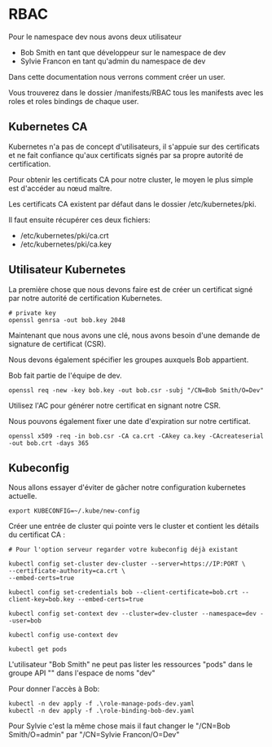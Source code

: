 # RBAC

Pour le namespace dev nous avons deux utilisateur 

-   Bob Smith en tant que développeur sur le namespace de dev
-   Sylvie Francon en tant qu'admin du namespace de dev

Dans cette documentation nous verrons comment créer un user.

Vous trouverez dans le dossier /manifests/RBAC tous les manifests avec les roles et roles bindings de chaque user.

## Kubernetes CA
Kubernetes n'a pas de concept d'utilisateurs, il s'appuie sur des certificats et ne fait confiance qu'aux certificats signés par sa propre autorité de certification.

Pour obtenir les certificats CA pour notre cluster, le moyen le plus simple est d'accéder au nœud maître.

Les certificats CA existent par défaut dans le dossier /etc/kubernetes/pki.

Il faut ensuite récupérer ces deux fichiers:
-   /etc/kubernetes/pki/ca.crt
-   /etc/kubernetes/pki/ca.key

## Utilisateur Kubernetes

La première chose que nous devons faire est de créer un certificat signé par notre autorité de certification Kubernetes.

```
# private key
openssl genrsa -out bob.key 2048
```

Maintenant que nous avons une clé, nous avons besoin d'une demande de signature de certificat (CSR).

Nous devons également spécifier les groupes auxquels Bob appartient.

Bob fait partie de l'équipe de dev.

```
openssl req -new -key bob.key -out bob.csr -subj "/CN=Bob Smith/O=Dev"
```

Utilisez l'AC pour générer notre certificat en signant notre CSR.

Nous pouvons également fixer une date d'expiration sur notre certificat.

```
openssl x509 -req -in bob.csr -CA ca.crt -CAkey ca.key -CAcreateserial -out bob.crt -days 365
```

## Kubeconfig

Nous allons essayer d'éviter de gâcher notre configuration kubernetes actuelle.


``` export KUBECONFIG=~/.kube/new-config ```

Créer une entrée de cluster qui pointe vers le cluster et contient les détails du certificat CA :

```
# Pour l'option serveur regarder votre kubeconfig déjà existant

kubectl config set-cluster dev-cluster --server=https://IP:PORT \
--certificate-authority=ca.crt \
--embed-certs=true 
```

```
kubectl config set-credentials bob --client-certificate=bob.crt --client-key=bob.key --embed-certs=true

kubectl config set-context dev --cluster=dev-cluster --namespace=dev --user=bob

kubectl config use-context dev

kubectl get pods
```

L'utilisateur "Bob Smith" ne peut pas lister les ressources "pods" dans le groupe API "" dans l'espace de noms "dev"

Pour donner l'accès à Bob:
```
kubectl -n dev apply -f .\role-manage-pods-dev.yaml
kubectl -n dev apply -f .\role-binding-bob-dev.yaml
```

Pour Sylvie c'est la même chose mais il faut changer le "/CN=Bob Smith/O=admin" par "/CN=Sylvie Francon/O=Dev"